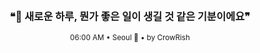 <div align="center">

<br>

<h3>❝🌱 새로운 하루, 뭔가 좋은 일이 생길 것 같은 기분이에요❞</h3>

<sub>06:00 AM • Seoul 🌙 • by CrowRish</sub>

<br>

</div>